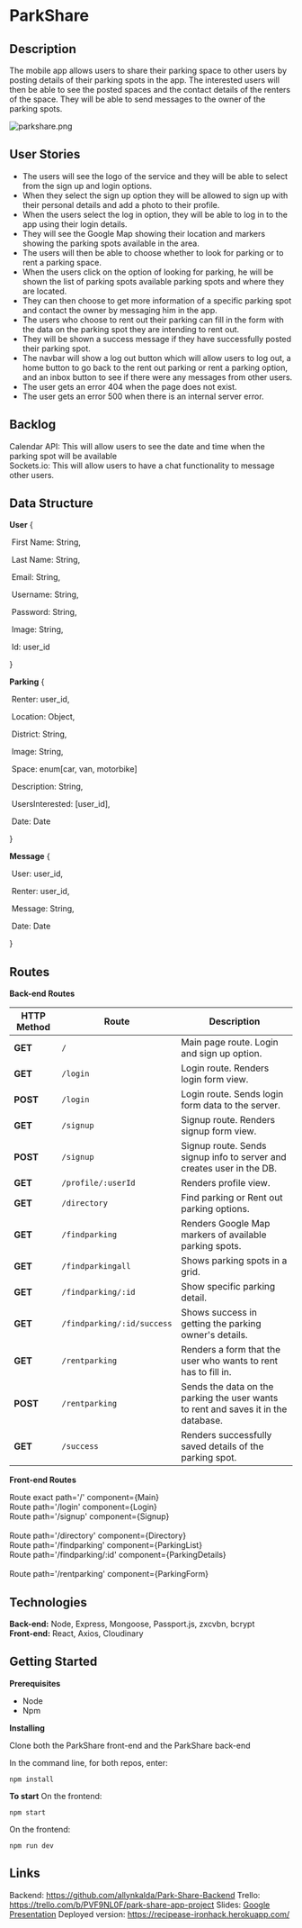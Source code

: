 # ParkShare

## Description

The mobile app allows users to share their parking space to other users by posting details of their parking spots in the app. The interested users will then be able to see the posted spaces and the contact details of the renters of the space. They will be able to send messages to the owner of the parking spots.

![parkshare.png](https://postimg.cc/tZB6Qvhg)

## User Stories

- The users will see the logo of the service and they will be able to select from the sign up and login options.</br>
- When they select the sign up option they will be allowed to sign up with their personal details and add a photo to their profile.</br>
- When the users select the log in option, they will be able to log in to the app using their login details.</br>
- They will see the Google Map showing their location and markers showing the parking spots available in the area.</br>
- The users will then be able to choose whether to look for parking or to rent a parking space.</br>
- When the users click on the option of looking for parking, he will be shown the list of parking spots available parking spots and where they are located.</br>
- They can then choose to get more information of a specific parking spot and contact the owner by messaging him in the app.</br>
- The users who choose to rent out their parking can fill in the form with the data on the parking spot they are intending to rent out.</br>
- They will be shown a success message if they have successfully posted their parking spot.</br>
- The navbar will show a log out button which will allow users to log out, a home button to go back to the rent out parking or rent a parking option, and an inbox button to see if there were any messages from other users.</br>
- The user gets an error 404 when the page does not exist. </br>
- The user gets an error 500 when there is an internal server error. </br>

## Backlog

Calendar API: This will allow users to see the date and time when the parking spot will be available</br>
Sockets.io: This will allow users to have a chat functionality to message other users.

## Data Structure
**User** { 

​	First Name: String,

​	Last Name: String,

​	Email: String,

​	Username: String,

​	Password: String,

​	Image: String,

​	Id: user_id

}

**Parking** {

​	Renter: user_id,

​	Location: Object,

​	District: String,

​	Image: String,

​	Space: enum[car, van, motorbike]

​	Description: String,

​	UsersInterested: [user_id],

​	Date: Date

}

**Message** {

​	User: user_id,

​	Renter: user_id,

​	Message: String,

​	Date: Date

}

<h2>Routes</h2>

**Back-end Routes**

| HTTP Method | Route              | Description                                                  |
| ----------- | ------------------ | ------------------------------------------------------------ |
| ****GET****     | `/`                | Main page route. Login and sign up option.                   |
| ****GET****     | `/login`           | Login route. Renders login form view.                        |
| ****POST****    | `/login`           | Login route. Sends login form data to the server.            |
| ****GET****     | `/signup`          | Signup route. Renders signup form view.                      |
| ****POST****    | `/signup`          | Signup route. Sends signup info to server and creates user in the DB. |
| ****GET****     | `/profile/:userId` | Renders profile view.                                        |
| ****GET****     | `/directory`       | Find parking or Rent out parking options.                |
| ****GET****     | `/findparking`          | Renders Google Map markers of available parking spots.                                    |
| ****GET****    | `/findparkingall`          | Shows parking spots in a grid.                                 |
| ****GET****    | `/findparking/:id`       | Show specific parking detail.                                 |
| ****GET****    | `/findparking/:id/success`       | Shows success in getting the parking owner's details.                                 |
| ****GET****     | `/rentparking`  | Renders a form that the user who wants to rent has to fill in.                               |
| ****POST****     | `/rentparking`         | Sends the data on the parking the user wants to rent and saves it in the database.             |
| ****GET****     | `/success` | Renders successfully saved details of the parking spot.    </br>                          |

**Front-end Routes**

Route exact path='/' component={Main} </br> 
Route path='/login' component={Login}</br> 
Route path='/signup' component={Signup} </br>   
Route path='/directory' component={Directory} </br> 
Route path='/findparking' component={ParkingList}</br> 
Route path='/findparking/:id' component={ParkingDetails}</br>  
Route path='/rentparking' component={ParkingForm}</br>   

## Technologies

****Back-end:**** Node, Express, Mongoose, Passport.js, zxcvbn, bcrypt</br>
****Front-end:**** React, Axios, Cloudinary

## Getting Started

**Prerequisites**
- Node
- Npm

**Installing**

Clone both the ParkShare front-end and the ParkShare back-end</br>

In the command line, for both repos, enter:
```
npm install
```
**To start**
On the frontend:
```
npm start
```
On the frontend:
```
npm run dev
```

## Links

Backend: https://github.com/allynkalda/Park-Share-Backend
Trello: https://trello.com/b/PVF9NL0F/park-share-app-project
Slides: <a href="https://drive.google.com/open?id=1sWxuFSNB_YxhaRW1ekSc9qbvpFBxCCOs0QhjMow-Et0">Google Presentation</a>
Deployed version: https://recipease-ironhack.herokuapp.com/
